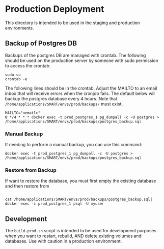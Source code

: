 # Production Deployment

This directory is intended to be used in the staging and production environments.

## Backup of Postgres DB

Backups of the postgres DB are managed with crontab. The following should be used on the production server by 
someone with sudo permission to access the crontab:
```
sudo su
crontab -e
```

The following lines should be in the crontab. Adjust the MAILTO to an email inbox that will receive errors when the cronjob fails. The default below will backup the postgres database every 4 hours. Note that `/home/applications/SMART/envs/prod/backups/` must exist.
```
MAILTO="<email>"
0 */4 * * * docker exec -t prod_postgres_1 pg_dumpall -c -U postgres > /home/applications/SMART/envs/prod/backups/postgres_backup.sql
```

### Manual Backup

If needing to perform a manual backup, you can use this command:

```
docker exec -t prod_postgres_1 pg_dumpall -c -U postgres > /home/applications/SMART/envs/prod/backups/postgres_backup.sql
```

### Restore from Backup

If want to restore the database, you must first empty the existing database and then restore from 

```

cat /home/applications/SMART/envs/prod/backups/postgres_backup.sql| docker exec -i prod_postgres_1 psql -U myuser
```

## Development

The `build-prod.sh` script is intended to be used for development purposes when you want to restart, rebuild, AND delete existing volumes and databases. Use with caution in a production environment.
